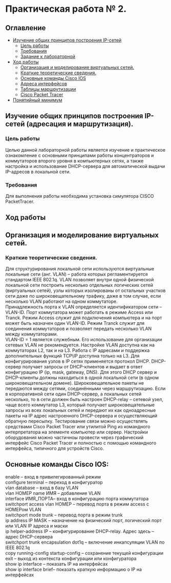 # Практическая работа № 2.
## Оглавление
- [Изучение общих принципов построения IP-сетей](#section1)
  - [Цель работы](#section1.1)  
  - [Требования](#section1.2)  
  - [Задание к лабораторной](#section1.3)  
- [Ход работы](#section2)  
  - [Организация и моделирование виртуальных сетей.](#section2.1)  
  - [Краткие теоретические сведения.](#section2.2)  
  - [Основные команды Cisco IOS](#section2.3)
  - [Адреса интерфейсов](#section3)
  - [Таблицы маршрутизации](#section4)
  - [Cisco Packet Tracer](#section5)
- [Понятийный минимум](#section6) 
    
## <a name="section1">Изучение общих принципов построения IP-сетей (адресация и маршрутизация).</a>  

### <a name="section1.1">Цель работы</a>  
Целью данной лабораторной работы является изучение и практическое ознакомление с основными принципами работы концентраторов и коммутаторов второго уровня в компьютерных сетях, а также настройка и использование DHCP-сервера для автоматической выдачи IP-адресов в локальной сети.  

### <a name="section1.2">Требования</a>  
Для выполнения работы необходима установка симулятора CISCO PacketTracer.  

## <a name="section2">Ход работы</a>

## <a name="section2.1">Организация и моделирование виртуальных сетей.</a>  

### <a name="section2.2">Краткие теоретические сведения.</a>

Для структурирования локальной сети используются виртуальные локальные сети (анг. VLAN) – работа которых регламентируется стандартом IEEE 802.1q. VLAN позволяет внутри одной физической локальной сети построить несколько отдельных логических сетей (виртуальных сетей), узлы которых изолированы от остальных участков сети даже по широковещательному трафику, даже в том случае, если несколько VLAN работают на одном коммутаторе.  
Принадлежность порта к VLAN определяется идентификатором сети – VLAN-ID. Порт коммутатора может работать в режиме Access или Tranсk.  Режим Access служит для подключения компьютера и на порт может быть назначен один VLAN-ID. Режим Tranсk служит для соединения коммутаторов и позволяет передать несколько VLAN между коммутаторами.   
VLAN-ID = 1 является служебным. Его использование для организации сетевых VLAN не рекомендуется.
Настройке VLAN доступна как на коммутаторах L2, так и на L3. Работа с IP адресами и поддержка дополнительных функций TCP\IP доступна только на L3.
Для конфигурирования узлов в IP сетях применяется протокол DHCP. DHCP-сервер получает запросы от DHCP-клиентов и выдает в ответ конфигурацию IP (ip, mask, gateway, DNS). Для этого DHCP сервер и DHCP-клиенты должны находиться в одной локальной сети (в одном широковещательном домене). Широковещательное пакеты не передаются между сетями, соединёнными через маршрутизацию. Если в корпоративной сети один DHCP-сервер, а локальных сетей несколько, то  в сети должен быть настроен DHCP-relay – сетевой узел, чаще всего коммутатор L3, который получает широковещательные запросы из всех локальных сетей и передают их как одноадресные пакеты на IP адрес настроенного DHCP-сервера и осуществляющий обратную пересылку.
Тестирование связи можно осуществлять средствами Cisco Packet Tracer или утилитой Ping из командного интерпретатора на элементе компьютер или сервер.
Настройки оборудования можно частичноы провести через графический интерфейс Cisco Packet Tracer и полностью с помощью командного интерфейса, типичного для устройств Cisco.  

## <a name="section2.3">Основные команды Cisco IOS:</a>  
enable – вход в привилегированный режим  
configure terminal – переход в конфигуратор  
vlan database – вход в базу VLAN  
vlan НОМЕР name ИМЯ – добавление VLAN  
interface ИМЯ_ПОРТА– вход в конфигурацию порта коммутатора  
switchport access vlan НОМЕР – перевод порта в режим access с НОМЕРом VLAN  
switchport mode trunk – перевод порта в режим trunk  
ip address IP MASK – назначение на физический порт, логический порт или VLAN IP адреса и маски  
ip helper-address IP – конфигурирование DHCP-relay. Адрес здесь – адрес DHCP-сервера  
switchport trunk encapsulation dot1q – включение инкапсуляции VLAN по IEEE 802.1q  
copy running-config startup-config – сохранение текущей конфигурации  
exit – выход из контекста конфигурации или конфигуратора  
show ip interface – показать IP на интерфейсах  
show ip interface brief– показать краткую информацию о IP на интерфейсах  

